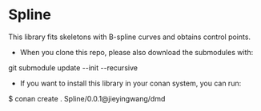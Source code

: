 # Spline

This library fits skeletons with B-spline curves and obtains control points.

- When you clone this repo, please also download the submodules with:

git submodule update --init --recursive


- If you want to install this library in your conan system, you can run:

$ conan create . Spline/0.0.1@jieyingwang/dmd

